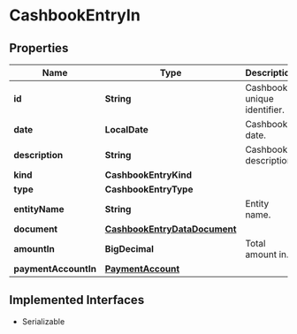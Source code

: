 

# CashbookEntryIn


## Properties

Name | Type | Description | Notes
------------ | ------------- | ------------- | -------------
**id** | **String** | Cashbook unique identifier. | 
**date** | **LocalDate** | Cashbook date. | 
**description** | **String** | Cashbook description. | 
**kind** | **CashbookEntryKind** |  | 
**type** | **CashbookEntryType** |  |  [optional]
**entityName** | **String** | Entity name. |  [optional]
**document** | [**CashbookEntryDataDocument**](CashbookEntryDataDocument.md) |  |  [optional]
**amountIn** | **BigDecimal** | Total amount in. |  [optional]
**paymentAccountIn** | [**PaymentAccount**](PaymentAccount.md) |  |  [optional]


## Implemented Interfaces

* Serializable



